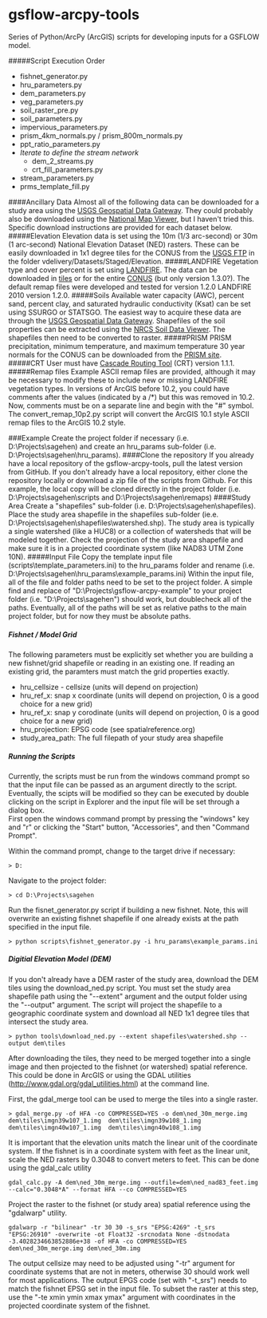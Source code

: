 gsflow-arcpy-tools
==================

Series of Python/ArcPy (ArcGIS) scripts for developing inputs for a GSFLOW model.

#####Script Execution Order
- fishnet_generator.py 
- hru_parameters.py 
- dem_parameters.py 
- veg_parameters.py 
- soil_raster_pre.py 
- soil_parameters.py 
- impervious_parameters.py 
- prism_4km_normals.py / prism_800m_normals.py 
- ppt_ratio_parameters.py 
- *Iterate to define the stream network*
  - dem_2_streams.py 
  - crt_fill_parameters.py 
- stream_parameters.py 
- prms_template_fill.py 

####Ancillary Data
Almost all of the following data can be downloaded for a study area using the [USGS Geospatial Data Gateway](http://datagateway.nrcs.usda.gov/).  They could probably also be downloaded using the [National Map Viewer](http://viewer.nationalmap.gov/viewer/), but I haven't tried this.  Specific download instructions are provided for each dataset below.
#####Elevation
Elevation data is set using the 10m (1/3 arc-second) or 30m (1 arc-second) National Elevation Dataset (NED) rasters.  These can be easily downloaded in 1x1 degree tiles for the CONUS from the [USGS FTP](rockyftp.cr.usgs.gov) in the folder vdelivery/Datasets/Staged/Elevation.
#####LANDFIRE
Vegetation type and cover percent is set using [LANDFIRE](http://www.landfire.gov/).  The data can be downloaded in [tiles](http://www.landfire.gov/viewer/) or for the entire [CONUS](http://www.landfire.gov/lf_mosaics.php) (but only version 1.3.0?).  The default remap files were developed and tested for version 1.2.0 LANDFIRE 2010 version 1.2.0.
#####Soils
Available water capacity (AWC), percent sand, percent clay, and saturated hydraulic conductivity (Ksat) can be set using SSURGO or STATSGO.  The easiest way to acquire these data are through the [USGS Geospatial Data Gateway](http://datagateway.nrcs.usda.gov/).  Shapefiles of the soil properties can be extracted using the [NRCS Soil Data Viewer](http://www.nrcs.usda.gov/wps/portal/nrcs/detailfull/soils/home/?cid=nrcs142p2_053620).  The shapefiles then need to be converted to raster.
#####PRISM
PRISM precipitation, minimum temperature, and maximum temperature 30 year normals for the CONUS can be downloaded from the [PRISM site](http://www.prism.oregonstate.edu/normals/).
#####CRT
User must have [Cascade Routing Tool](http://water.usgs.gov/ogw/CRT/) (CRT) version 1.1.1.
#####Remap files
Example ASCII remap files are provided, although it may be necessary to modify these to include new or missing LANDFIRE vegetation types.  In versions of ArcGIS before 10.2, you could have comments after the values (indicated by a /*) but this was removed in 10.2.  Now, comments must be on a separate line and begin with the "#" symbol.  The convert_remap_10p2.py script will convert the ArcGIS 10.1 style ASCII remap files to the ArcGIS 10.2 style.


###Example
Create the project folder if necessary (i.e. D:\Projects\sagehen) and create an hru_params sub-folder (i.e. D:\Projects\sagehen\hru_params).
####Clone the repository
If you already have a local repository of the gsflow-arcpy-tools, pull the latest version from GitHub.  If you don't already have a local repository, either clone the repository locally or download a zip file of the scripts from Github.  For this example, the local copy will be cloned directly in the project folder (i.e. D:\Projects\sagehen\scripts and D:\Projects\sagehen\remaps)
####Study Area
Create a "shapefiles" sub-folder (i.e. D:\Projects\sagehen\shapefiles).
Place the study area shapefile in the shapefiles sub-folder  (ie.e. D:\Projects\sagehen\shapefiles\watershed.shp).  The study area is typically a single watershed (like a HUC8) or a collection of watersheds that will be modeled together.  Check the projection of the study area shapefile and make sure it is in a projected coordinate system (like NAD83 UTM Zone 10N).
#####Input File
Copy the template input file (scripts\template_parameters.ini) to the hru_params folder and rename (i.e. D:\Projects\sagehen\hru_params\example_params.ini)
Within the input file, all of the file and folder paths need to be set to the project folder.  A simple find and replace of "D:\Projects\gsflow-arcpy-example" to your project folder (i.e. "D:\Projects\sagehen") should work, but doublecheck all of the paths.  Eventually, all of the paths will be set as relative paths to the main project folder, but for now they must be absolute paths.
##### Fishnet / Model Grid
The following parameters must be explicitly set whether you are building a new fishnet/grid shapefile or reading in an existing one.  If reading an existing grid, the paramters must match the grid properties exactly.  
- hru_cellsize - cellsize (units will depend on projection)
- hru_ref_x: snap x coordinate (units will depend on projection, 0 is a good choice for a new grid)
- hru_ref_x: snap y corodinate (units will depend on projection, 0 is a good choice for a new grid)
- hru_projection: EPSG code (see spatialreference.org)
- study_area_path: The full filepath of your study area shapefile

##### Running the Scripts
Currently, the scripts must be run from the windows command prompt so that the input file can be passed as an argument directly to the script.  Eventually, the scipts will be modified so they can be executed by double clicking on the script in Explorer and the input file will be set through a dialog box.<br>
First open the windows command prompt by pressing the "windows" key and "r" or clicking the "Start" button, "Accessories", and then "Command Prompt".

Within the command prompt, change to the target drive if necessary:
```
> D:
```

Navigate to the project folder:
```
> cd D:\Projects\sagehen
```
Run the fisnet_generator.py script if building a new fishnet.  Note, this will overwrite an existing fishnet shapefile if one already exists at the path specified in the input file.
```
> python scripts\fishnet_generator.py -i hru_params\example_params.ini
```

##### Digitial Elevation Model (DEM)
If you don't already have a DEM raster of the study area, download the DEM tiles using the download_ned.py script.  You must set the study area shapefile path using the "--extent" argument and the output folder using the "--output" argument.  The script will project the shapefile to a geographic coordinate system and download all NED 1x1 degree tiles that intersect the study area.
```
> python tools\download_ned.py --extent shapefiles\watershed.shp --output dem\tiles
```
After downloading the tiles, they need to be merged together into a single image and then projected to the fishnet (or watershed) spatial reference.  This could be done in ArcGIS or using the GDAL utilities (http://www.gdal.org/gdal_utilities.html) at the command line.  

First, the gdal_merge tool can be used to merge the tiles into a single raster.
```
> gdal_merge.py -of HFA -co COMPRESSED=YES -o dem\ned_30m_merge.img  dem\tiles\imgn39w107_1.img  dem\tiles\imgn39w108_1.img  dem\tiles\imgn40w107_1.img  dem\tiles\imgn40w108_1.img
```

It is important that the elevation units match the linear unit of the coordinate system.  If the fishnet is in a coordinate system with feet as the linear unit, scale the NED rasters by 0.3048 to convert meters to feet.  This can be done using the gdal_calc utility
```
gdal_calc.py -A dem\ned_30m_merge.img --outfile=dem\ned_nad83_feet.img --calc="0.3048*A" --format HFA --co COMPRESSED=YES
```

Project the raster to the fishnet (or study area) spatial reference using the "gdalwarp" utility.  
```
gdalwarp -r "bilinear" -tr 30 30 -s_srs "EPSG:4269" -t_srs "EPSG:26910" -overwrite -ot Float32 -srcnodata None -dstnodata -3.4028234663852886e+38 -of HFA -co COMPRESSED=YES dem\ned_30m_merge.img dem\ned_30m.img
```
The output cellsize may need to be adjusted using "-tr" argument for coordinate systems that are not in meters, otherwise 30 should work well for most applications.  The output EPGS code (set with "-t_srs") needs to match the fishnet EPSG set in the input file.  To subset the raster at this step, use the "-te xmin ymin xmax ymax" argument with coordinates in the projected coordinate system of the fishnet.  
#####

